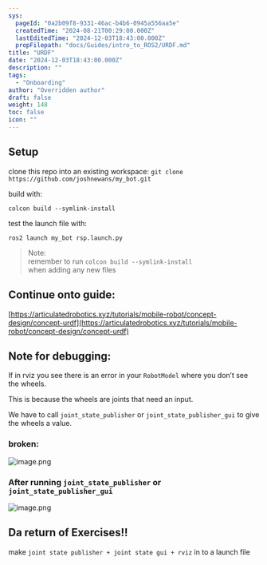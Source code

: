 ```yaml
---
sys:
  pageId: "0a2b09f8-9331-46ac-b4b6-0945a556aa5e"
  createdTime: "2024-08-21T00:29:00.000Z"
  lastEditedTime: "2024-12-03T18:43:00.000Z"
  propFilepath: "docs/Guides/intro_to_ROS2/URDF.md"
title: "URDF"
date: "2024-12-03T18:43:00.000Z"
description: ""
tags:
  - "Onboarding"
author: "Overridden author"
draft: false
weight: 148
toc: false
icon: ""
---
```


## Setup

clone this repo into an existing workspace:
`git clone https://github.com/joshnewans/my_bot.git`

build with:

`colcon build --symlink-install`

test the launch file with:

`ros2 launch my_bot rsp.launch.py`

> Note:  
> remember to run `colcon build --symlink-install`  
> when adding any new files

## Continue onto guide:

[https://articulatedrobotics.xyz/tutorials/mobile-robot/concept-design/concept-urdf](https://articulatedrobotics.xyz/tutorials/mobile-robot/concept-design/concept-urdf)

## Note for debugging:

If in rviz you see there is an error in your `RobotModel` where you don’t see the wheels.

This is because the wheels are joints that need an input. 

We have to call `joint_state_publisher` or `joint_state_publisher_gui` to give the wheels a value.

### broken:

![image.png](https://prod-files-secure.s3.us-west-2.amazonaws.com/d518164a-d88e-44d1-a4ee-3adb3bd8bce0/96a1d089-1f17-4dbf-8563-f2aef56a4d37/image.png?X-Amz-Algorithm=AWS4-HMAC-SHA256&X-Amz-Content-Sha256=UNSIGNED-PAYLOAD&X-Amz-Credential=ASIAZI2LB466S6J4RPEN%2F20250329%2Fus-west-2%2Fs3%2Faws4_request&X-Amz-Date=20250329T032130Z&X-Amz-Expires=3600&X-Amz-Security-Token=IQoJb3JpZ2luX2VjEAAaCXVzLXdlc3QtMiJGMEQCIDBjFsJLMdIl4Kf7JHeKJHVvIT5LOW1dg%2Bf%2BmwNlZ4YbAiBs8mYZF3EbKjW0Ha4qGt6QMd0%2BQ1U8O8c5Yl8mK0en1Cr%2FAwhoEAAaDDYzNzQyMzE4MzgwNSIMhIYCsiuy0YmHaunnKtwD0pWZK2Iswt3NzlEYfAIhZ71un1uAedsbZ0VG36eZdyR9P3JsIkO7tCBkDQ%2BZEpe25SAsrni9lUXSp4i7B67%2Fo%2B31rIrLM%2FOUexSVP0263f%2BVXrl0yB451WT6iAfN5V3PEEFu84Qi%2FH%2Bm1InwRZxte9qpUa8Hfd9tj%2F3Uau2JdwRCZag1HxucyKB5olHYC3WkJt0PMAlKfqHsZ2a%2By6oQUVqlY3THaFg9A4OC7ng1fbYGLxz68CQp4q2A75SyYCwO%2Bzaui14zWgdpXxepbeXv5oGh%2Fz9ctQm5YsgrYmDlwtvrTim9zG5dIWtjXW%2FHSW1saKDEtwCrvcQQuhsq69N1SA9Fw9pjvhuJ%2BGuDZB9wGZqj1hfiNsRUYlaoD8M6XosoUVkrbvksxnkzi%2FOuoqruJKcBTa%2BQ9hdtdRf%2F3DkG3O7AeKhxGX52Vv%2FA%2F6THOtKzJVL2vIltlFZScGvSb4s11%2FA6c1naOvWR8nmwFalcf1%2BGAG8jAduNC3l4vhK1MWLgMVK1n6pgStgZt0H8UvVbJI8vT17gQMsdO5gAxn2hz6WR%2BfFID%2B9KVe466LcNP%2BOrnBxWskPUjVx9%2FnVNI7zVgZ%2B38fyUNyzJg3FbAEwlyu6ZKiZPszdL6Nyil%2B0w%2Fd6cvwY6pgGiabI3tUl561aN73PvKwWoLKAZ4%2Bs82xA1%2FnJMt6NmLsMuJcH4oHuOQEgqzhev42bEww3LuQZMp7HxocCxR0P%2BZpwubm0sEeoiLqXl60lATJl4U5zSEWzW5dqJoev2uf%2FdAfADlQqk3%2B3sMnsgSkcehKvvp1WIsYoKcdfRePeva9%2B7u%2FFeZSjJAloCaKSH4DWWvc17mIbSTUTCbA9hJMumMpumbDSg&X-Amz-Signature=7107c3e8ceee009b327341c57242c2cb2eb817880f6639de243b483929f88462&X-Amz-SignedHeaders=host&x-id=GetObject)

### After running `joint_state_publisher` or `joint_state_publisher_gui`

![image.png](https://prod-files-secure.s3.us-west-2.amazonaws.com/d518164a-d88e-44d1-a4ee-3adb3bd8bce0/130c99c7-1b0b-4031-9953-844fc3950ff4/image.png?X-Amz-Algorithm=AWS4-HMAC-SHA256&X-Amz-Content-Sha256=UNSIGNED-PAYLOAD&X-Amz-Credential=ASIAZI2LB466S6J4RPEN%2F20250329%2Fus-west-2%2Fs3%2Faws4_request&X-Amz-Date=20250329T032130Z&X-Amz-Expires=3600&X-Amz-Security-Token=IQoJb3JpZ2luX2VjEAAaCXVzLXdlc3QtMiJGMEQCIDBjFsJLMdIl4Kf7JHeKJHVvIT5LOW1dg%2Bf%2BmwNlZ4YbAiBs8mYZF3EbKjW0Ha4qGt6QMd0%2BQ1U8O8c5Yl8mK0en1Cr%2FAwhoEAAaDDYzNzQyMzE4MzgwNSIMhIYCsiuy0YmHaunnKtwD0pWZK2Iswt3NzlEYfAIhZ71un1uAedsbZ0VG36eZdyR9P3JsIkO7tCBkDQ%2BZEpe25SAsrni9lUXSp4i7B67%2Fo%2B31rIrLM%2FOUexSVP0263f%2BVXrl0yB451WT6iAfN5V3PEEFu84Qi%2FH%2Bm1InwRZxte9qpUa8Hfd9tj%2F3Uau2JdwRCZag1HxucyKB5olHYC3WkJt0PMAlKfqHsZ2a%2By6oQUVqlY3THaFg9A4OC7ng1fbYGLxz68CQp4q2A75SyYCwO%2Bzaui14zWgdpXxepbeXv5oGh%2Fz9ctQm5YsgrYmDlwtvrTim9zG5dIWtjXW%2FHSW1saKDEtwCrvcQQuhsq69N1SA9Fw9pjvhuJ%2BGuDZB9wGZqj1hfiNsRUYlaoD8M6XosoUVkrbvksxnkzi%2FOuoqruJKcBTa%2BQ9hdtdRf%2F3DkG3O7AeKhxGX52Vv%2FA%2F6THOtKzJVL2vIltlFZScGvSb4s11%2FA6c1naOvWR8nmwFalcf1%2BGAG8jAduNC3l4vhK1MWLgMVK1n6pgStgZt0H8UvVbJI8vT17gQMsdO5gAxn2hz6WR%2BfFID%2B9KVe466LcNP%2BOrnBxWskPUjVx9%2FnVNI7zVgZ%2B38fyUNyzJg3FbAEwlyu6ZKiZPszdL6Nyil%2B0w%2Fd6cvwY6pgGiabI3tUl561aN73PvKwWoLKAZ4%2Bs82xA1%2FnJMt6NmLsMuJcH4oHuOQEgqzhev42bEww3LuQZMp7HxocCxR0P%2BZpwubm0sEeoiLqXl60lATJl4U5zSEWzW5dqJoev2uf%2FdAfADlQqk3%2B3sMnsgSkcehKvvp1WIsYoKcdfRePeva9%2B7u%2FFeZSjJAloCaKSH4DWWvc17mIbSTUTCbA9hJMumMpumbDSg&X-Amz-Signature=e704a7ed2bfcad73f235cf5c7b4e8c29c32c5d59e3f29167094813cbbb40a071&X-Amz-SignedHeaders=host&x-id=GetObject)

## Da return of Exercises!!

make `joint state publisher + joint state gui + rviz` in to a launch file
